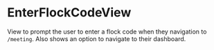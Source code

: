 # EnterFlockCodeView

View to prompt the user to enter a flock code when they navigation to `/meeting`. Also shows an option to navigate to their dashboard.
